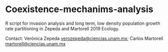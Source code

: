# Coexistence-mechanims-analysis

R script for invasion analysis and long term, low density population growth rate partitioning in Zepeda and Martorell 2019 Ecology.

Contact: Verónica Zepeda verozepeda@ciencias.unam.mx; Carlos Martorell martorell@ciencias.unam.mx
